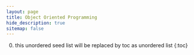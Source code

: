 ```yaml
---
layout: page
title: Object Oriented Programming
hide_description: true
sitemap: false
---
```

0. this unordered seed list will be replaced by toc as unordered list
{:toc}
